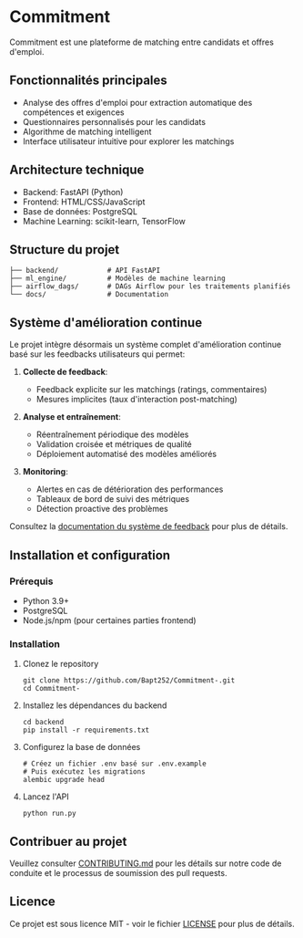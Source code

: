 # Commitment

Commitment est une plateforme de matching entre candidats et offres d'emploi.

## Fonctionnalités principales

- Analyse des offres d'emploi pour extraction automatique des compétences et exigences
- Questionnaires personnalisés pour les candidats
- Algorithme de matching intelligent
- Interface utilisateur intuitive pour explorer les matchings

## Architecture technique

- Backend: FastAPI (Python)
- Frontend: HTML/CSS/JavaScript 
- Base de données: PostgreSQL
- Machine Learning: scikit-learn, TensorFlow

## Structure du projet

```
├── backend/            # API FastAPI
├── ml_engine/          # Modèles de machine learning
├── airflow_dags/       # DAGs Airflow pour les traitements planifiés
└── docs/               # Documentation
```

## Système d'amélioration continue

Le projet intègre désormais un système complet d'amélioration continue basé sur les feedbacks utilisateurs qui permet:

1. **Collecte de feedback**:
   - Feedback explicite sur les matchings (ratings, commentaires)
   - Mesures implicites (taux d'interaction post-matching)

2. **Analyse et entraînement**:
   - Réentraînement périodique des modèles 
   - Validation croisée et métriques de qualité
   - Déploiement automatisé des modèles améliorés

3. **Monitoring**:
   - Alertes en cas de détérioration des performances
   - Tableaux de bord de suivi des métriques
   - Détection proactive des problèmes

Consultez la [documentation du système de feedback](./docs/feedback_system.md) pour plus de détails.

## Installation et configuration

### Prérequis

- Python 3.9+
- PostgreSQL
- Node.js/npm (pour certaines parties frontend)

### Installation

1. Clonez le repository
   ```
   git clone https://github.com/Bapt252/Commitment-.git
   cd Commitment-
   ```

2. Installez les dépendances du backend
   ```
   cd backend
   pip install -r requirements.txt
   ```

3. Configurez la base de données
   ```
   # Créez un fichier .env basé sur .env.example
   # Puis exécutez les migrations
   alembic upgrade head
   ```

4. Lancez l'API
   ```
   python run.py
   ```

## Contribuer au projet

Veuillez consulter [CONTRIBUTING.md](CONTRIBUTING.md) pour les détails sur notre code de conduite et le processus de soumission des pull requests.

## Licence

Ce projet est sous licence MIT - voir le fichier [LICENSE](LICENSE) pour plus de détails.
